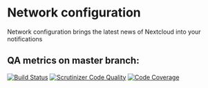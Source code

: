# Network configuration

Network configuration brings the latest news of Nextcloud into your notifications

## QA metrics on master branch:

[![Build Status](https://travis-ci.org/nextcloud/networkconfig.svg?branch=master)](https://travis-ci.org/nextcloud/networkconfig)
[![Scrutinizer Code Quality](https://scrutinizer-ci.com/g/nextcloud/networkconfig/badges/quality-score.png?b=master)](https://scrutinizer-ci.com/g/nextcloud/networkconfig/?branch=master)
[![Code Coverage](https://scrutinizer-ci.com/g/nextcloud/networkconfig/badges/coverage.png?b=master)](https://scrutinizer-ci.com/g/nextcloud/networkconfig/?branch=master)
